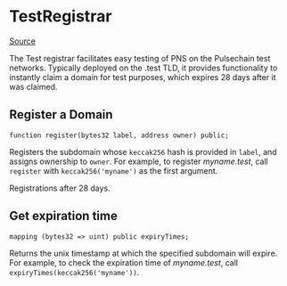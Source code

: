 # TestRegistrar

[Source](https://github.com/pnsdomains/pns/blob/master/contracts/TestRegistrar.sol)

The Test registrar facilitates easy testing of PNS on the Pulsechain test networks. Typically deployed on the .test TLD, it provides functionality to instantly claim a domain for test purposes, which expires 28 days after it was claimed.

## Register a Domain

```text
function register(bytes32 label, address owner) public;
```

Registers the subdomain whose `keccak256` hash is provided in `label`, and assigns ownership to `owner`. For example, to register _myname.test_, call `register` with `keccak256('myname')` as the first argument.

Registrations after 28 days.

## Get expiration time

```text
mapping (bytes32 => uint) public expiryTimes;
```

Returns the unix timestamp at which the specified subdomain will expire. For example, to check the expiration time of _myname.test_, call  `expiryTimes(keccak256('myname'))`.

